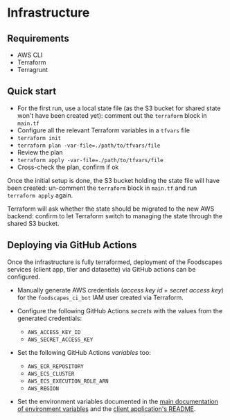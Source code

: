 # Infrastructure

## Requirements

- AWS CLI
- Terraform
- Terragrunt

## Quick start

- For the first run, use a local state file (as the S3 bucket for shared state
  won't have been created yet): comment out the `terraform` block in `main.tf`
- Configure all the relevant Terraform variables in a `tfvars` file
- `terraform init`
- `terraform plan -var-file=./path/to/tfvars/file`
- Review the plan
- `terraform apply -var-file=./path/to/tfvars/file`
- Cross-check the plan, confirm if ok

Once the initial setup is done, the S3 bucket holding the state file will have
been created: un-comment the `terraform` block in `main.tf` and run `terraform
apply` again.

Terraform will ask whether the state should be migrated to the new AWS backend:
confirm to let Terraform switch to managing the state through the shared S3
bucket.

## Deploying via GitHub Actions

Once the infrastructure is fully terraformed, deployment of the Foodscapes
services (client app, tiler and datasette) via GitHub actions can be configured.

- Manually generate AWS credentials (_access key id_ + _secret access key_) for
  the `foodscapes_ci_bot` IAM user created via Terraform.

- Configure the following GitHub Actions _secrets_ with the values from the
  generated credentials:
  - `AWS_ACCESS_KEY_ID`
  - `AWS_SECRET_ACCESS_KEY`

- Set the following GitHub Actions _variables_ too:
  - `AWS_ECR_REPOSITORY`
  - `AWS_ECS_CLUSTER`
  - `AWS_ECS_EXECUTION_ROLE_ARN`
  - `AWS_REGION`

- Set the environment variables documented in the [main documentation of
  environment variables](../ENV_VARS.md) and the [client application's
  README](../client/README.md).
